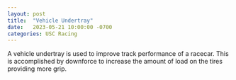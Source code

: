 ```yaml
---
layout: post
title:  "Vehicle Undertray"
date:   2023-05-21 10:00:00 -0700
categories: USC Racing
---
```


A vehicle undertray is used to improve track performance of a racecar. This is accomplished by downforce to increase the amount of load on the tires providing more grip. 